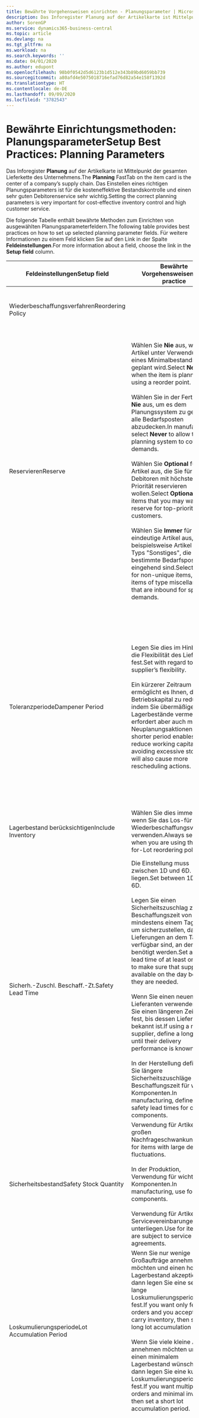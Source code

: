 ```yaml
---
title: Bewährte Vorgehensweisen einrichten - Planungsparameter | Microsoft Docs
description: Das Inforegister Planung auf der Artikelkarte ist Mittelpunkt der gesamten Lieferkette des Unternehmens. Das Einstellen eines richtigen Planungsparameters ist für die kosteneffektive Bestandskontrolle und einen sehr guten Debitorenservice sehr wichtig.
author: SorenGP
ms.service: dynamics365-business-central
ms.topic: article
ms.devlang: na
ms.tgt_pltfrm: na
ms.workload: na
ms.search.keywords: ''
ms.date: 04/01/2020
ms.author: edupont
ms.openlocfilehash: 98b0f0542d5d6123b1d512e343b89bd6059bb739
ms.sourcegitcommit: a80afd4e5075018716efad76d82a54e158f1392d
ms.translationtype: HT
ms.contentlocale: de-DE
ms.lasthandoff: 09/09/2020
ms.locfileid: "3782543"
---
```

# <a name="setup-best-practices-planning-parameters"></a><span data-ttu-id="11f78-104">Bewährte Einrichtungsmethoden: Planungsparameter</span><span class="sxs-lookup"><span data-stu-id="11f78-104">Setup Best Practices: Planning Parameters</span></span>
<span data-ttu-id="11f78-105">Das Inforegister **Planung** auf der Artikelkarte ist Mittelpunkt der gesamten Lieferkette des Unternehmens.</span><span class="sxs-lookup"><span data-stu-id="11f78-105">The **Planning** FastTab on the item card is the center of a company’s supply chain.</span></span> <span data-ttu-id="11f78-106">Das Einstellen eines richtigen Planungsparameters ist für die kosteneffektive Bestandskontrolle und einen sehr guten Debitorenservice sehr wichtig.</span><span class="sxs-lookup"><span data-stu-id="11f78-106">Setting the correct planning parameters is very important for cost-effective inventory control and high customer service.</span></span>  

 <span data-ttu-id="11f78-107">Die folgende Tabelle enthält bewährte Methoden zum Einrichten von ausgewählten Planungsparameterfeldern.</span><span class="sxs-lookup"><span data-stu-id="11f78-107">The following table provides best practices on how to set up selected planning parameter fields.</span></span> <span data-ttu-id="11f78-108">Für weitere Informationen zu einem Feld klicken Sie auf den Link in der Spalte **Feldeinstellungen**.</span><span class="sxs-lookup"><span data-stu-id="11f78-108">For more information about a field, choose the link in the **Setup field** column.</span></span>  

|<span data-ttu-id="11f78-109">Feldeinstellungen</span><span class="sxs-lookup"><span data-stu-id="11f78-109">Setup field</span></span>|<span data-ttu-id="11f78-110">Bewährte Vorgehensweisen</span><span class="sxs-lookup"><span data-stu-id="11f78-110">Best practice</span></span>|<span data-ttu-id="11f78-111">Bemerkung</span><span class="sxs-lookup"><span data-stu-id="11f78-111">Comment</span></span>|  
|-----------------|-------------------|-------------|  
|<span data-ttu-id="11f78-112">Wiederbeschaffungsverfahren</span><span class="sxs-lookup"><span data-stu-id="11f78-112">Reordering Policy</span></span>||<span data-ttu-id="11f78-113">Weitere Informationen finden Sie unter [Bewährte Einrichtungsmethoden: Wiederbeschaffungsverfahren](setup-best-practices-reordering-policies.md).</span><span class="sxs-lookup"><span data-stu-id="11f78-113">For more information, see [Setup Best Practices: Reordering Policies](setup-best-practices-reordering-policies.md).</span></span>|  
|<span data-ttu-id="11f78-114">Reservieren</span><span class="sxs-lookup"><span data-stu-id="11f78-114">Reserve</span></span>|<span data-ttu-id="11f78-115">Wählen Sie **Nie** aus, wenn der Artikel unter Verwendung eines Minimalbestands geplant wird.</span><span class="sxs-lookup"><span data-stu-id="11f78-115">Select **Never** when the item is planned using a reorder point.</span></span><br /><br /> <span data-ttu-id="11f78-116">Wählen Sie in der Fertigung **Nie** aus, um es dem Planungssystem zu gestatten, alle Bedarfsposten abzudecken.</span><span class="sxs-lookup"><span data-stu-id="11f78-116">In manufacturing, select **Never** to allow the planning system to cover all demands.</span></span><br /><br /> <span data-ttu-id="11f78-117">Wählen Sie **Optional** für Artikel aus, die Sie für Debitoren mit höchster Priorität reservieren wollen.</span><span class="sxs-lookup"><span data-stu-id="11f78-117">Select **Optional** for items that you may want to reserve for top-priority customers.</span></span><br /><br /> <span data-ttu-id="11f78-118">Wählen Sie **Immer** für nicht eindeutige Artikel aus, wie beispielsweise Artikel des Typs "Sonstiges", die für bestimmte Bedarfsposten eingehend sind.</span><span class="sxs-lookup"><span data-stu-id="11f78-118">Select **Always** for non-unique items, such as items of type miscellaneous that are inbound for specific demands.</span></span>|<span data-ttu-id="11f78-119">Reservierungen wirken im Allgemeinen dem Zweck der Planung entgegen, nämlich einem Ausgleich zwischen Bedarf und Vorrat.</span><span class="sxs-lookup"><span data-stu-id="11f78-119">Reservations generally counteract the purpose of planning, which is to balance demand and supply.</span></span> <span data-ttu-id="11f78-120">Daher sollten Artikel, die für die Planung eingerichtet wurden, im Allgemeinen nicht reserviert werden.</span><span class="sxs-lookup"><span data-stu-id="11f78-120">Therefore, items that are set up for planning should generally not be reserved.</span></span><br /><br /> <span data-ttu-id="11f78-121">Wenn der Benutzer eine Lagerbestandsmenge für zukünftigen Bedarf reserviert, wird die Planungsgrundlage gestört, und der Minimalbestand funktioniert möglicherweise nicht ordnungsgemäß.</span><span class="sxs-lookup"><span data-stu-id="11f78-121">If the user reserves an inventory quantity for future demand, then the planning foundation will be disturbed, and the reorder point may not work correctly.</span></span> <span data-ttu-id="11f78-122">Selbst wenn der voraussichtliche Lagerbestand im Hinblick auf den Minimalbestand akzeptabel ist, stehen die Mengen möglicherweise aufgrund der Reservierung nicht zur Verfügung.</span><span class="sxs-lookup"><span data-stu-id="11f78-122">Even if the projected inventory level is acceptable with regard to the reorder point, the quantities may not be available because of the reservation.</span></span>|  
|<span data-ttu-id="11f78-123">Toleranzperiode</span><span class="sxs-lookup"><span data-stu-id="11f78-123">Dampener Period</span></span>|<span data-ttu-id="11f78-124">Legen Sie dies im Hinblick auf die Flexibilität des Lieferanten fest.</span><span class="sxs-lookup"><span data-stu-id="11f78-124">Set with regard to the supplier’s flexibility.</span></span><br /><br /> <span data-ttu-id="11f78-125">Ein kürzerer Zeitraum ermöglicht es Ihnen, das Betriebskapital zu reduzieren, indem Sie übermäßige Lagerbestände vermeiden, erfordert aber auch mehr Neuplanungsaktionen.</span><span class="sxs-lookup"><span data-stu-id="11f78-125">A shorter period enables you to reduce working capital by avoiding excessive stock, but will also cause more rescheduling actions.</span></span>|<span data-ttu-id="11f78-126">Wenn der Lieferant Änderungen in letzter Minute an den Aufträgen akzeptiert, verwenden Sie eine kürzere Periode. Sie müssen jedoch weitere Neuplanungsaktionen einplanen.</span><span class="sxs-lookup"><span data-stu-id="11f78-126">If the supplier accepts last-minute changes to orders, then use a shorter period, but be prepared for more rescheduling actions.</span></span> <span data-ttu-id="11f78-127">Wenn für den Lieferanten eine feste Planung erforderlich ist, verwenden Sie eine möglichst lange Periode.</span><span class="sxs-lookup"><span data-stu-id="11f78-127">If the supplier requires firm planning, then extend the period as much as possible.</span></span><br /><br /> <span data-ttu-id="11f78-128">Informationen zur globalen Einrichtung, siehe **Toleranzperiode** under [Designdetails: Parameter Planen](design-details-planning-parameters.md)</span><span class="sxs-lookup"><span data-stu-id="11f78-128">For information about the **Dampener Period** field , see [Design Details: Planning Parameters](design-details-planning-parameters.md).</span></span>|  
|<span data-ttu-id="11f78-129">Lagerbestand berücksichtigen</span><span class="sxs-lookup"><span data-stu-id="11f78-129">Include Inventory</span></span>|<span data-ttu-id="11f78-130">Wählen Sie dies immer aus, wenn Sie das Los-für-Los-Wiederbeschaffungsverfahren verwenden.</span><span class="sxs-lookup"><span data-stu-id="11f78-130">Always select when you are using the Lot-for-Lot reordering policy.</span></span>|<span data-ttu-id="11f78-131">Wählen Sie dies nur in bestimmten Fällen nicht aus, beispielsweise wenn keine Lagerartikel verkäuflich sind.</span><span class="sxs-lookup"><span data-stu-id="11f78-131">Do not select only in special situations, such as when inventory items are not sellable.</span></span>|  
|<span data-ttu-id="11f78-132">Sicherh.-Zuschl. Beschaff.-Zt.</span><span class="sxs-lookup"><span data-stu-id="11f78-132">Safety Lead Time</span></span>|<span data-ttu-id="11f78-133">Die Einstellung muss zwischen 1D und 6D. liegen.</span><span class="sxs-lookup"><span data-stu-id="11f78-133">Set between 1D and 6D.</span></span><br /><br /> <span data-ttu-id="11f78-134">Legen Sie einen Sicherheitszuschlag zur Beschaffungszeit von mindestens einem Tag fest, um sicherzustellen, dass die Lieferungen an dem Tag verfügbar sind, an dem sie benötigt werden.</span><span class="sxs-lookup"><span data-stu-id="11f78-134">Set a safety lead time of at least one day to make sure that supplies are available on the day before they are needed.</span></span><br /><br /> <span data-ttu-id="11f78-135">Wenn Sie einen neuen Lieferanten verwenden, legen Sie einen längeren Zeitraum fest, bis dessen Liefertreue bekannt ist.</span><span class="sxs-lookup"><span data-stu-id="11f78-135">If using a new supplier, define a longer time until their delivery performance is known.</span></span><br /><br /> <span data-ttu-id="11f78-136">In der Herstellung definieren Sie längere Sicherheitszuschläge zur Beschaffungszeit für wichtige Komponenten.</span><span class="sxs-lookup"><span data-stu-id="11f78-136">In manufacturing, define longer safety lead times for critical components.</span></span>|<span data-ttu-id="11f78-137">Vom System geplante Lieferungen, um zu vermeiden, dass am gleichen Tag, an dem Bestand nicht lieferbar ist, Bestand nicht lieferbar ist.</span><span class="sxs-lookup"><span data-stu-id="11f78-137">Supply that is planned by the system to avoid a stock-out will arrive on the same day that the stock-out occurs.</span></span> <span data-ttu-id="11f78-138">Dies kann sich möglicherweise als mehrere Stunden zu spät erweisen, wenn beispielsweise der Bedarf morgens erforderlich ist und die Lieferung am Nachmittag eingeht.</span><span class="sxs-lookup"><span data-stu-id="11f78-138">This may be several hours too late if, for example, the demand is needed in the morning and the supply arrives in the afternoon.</span></span> <span data-ttu-id="11f78-139">**Hinweis:** Das Feld **Sicherh.-Zuschl.-Zt.** verwendet den Basiskalender.</span><span class="sxs-lookup"><span data-stu-id="11f78-139">**Note:**  The **Safety Lead Time** field uses the base calendar.</span></span> <span data-ttu-id="11f78-140">Daher bedeutet 14T nicht notwendigerweise zwei Wochen.</span><span class="sxs-lookup"><span data-stu-id="11f78-140">Therefore, 14D is not necessarily two weeks.</span></span>|  
|<span data-ttu-id="11f78-141">Sicherheitsbestand</span><span class="sxs-lookup"><span data-stu-id="11f78-141">Safety Stock Quantity</span></span>|<span data-ttu-id="11f78-142">Verwendung für Artikel mit großen Nachfrageschwankungen.</span><span class="sxs-lookup"><span data-stu-id="11f78-142">Use for items with large demand fluctuations.</span></span><br /><br /> <span data-ttu-id="11f78-143">In der Produktion, Verwendung für wichtige Komponenten.</span><span class="sxs-lookup"><span data-stu-id="11f78-143">In manufacturing, use for critical components.</span></span><br /><br /> <span data-ttu-id="11f78-144">Verwendung für Artikel, die Servicevereinbarungen unterliegen.</span><span class="sxs-lookup"><span data-stu-id="11f78-144">Use for items that are subject to service agreements.</span></span>|<span data-ttu-id="11f78-145">Wenn das Feld **Minimalbestant** nicht ausgefüllt ist, dann dient der Sicherheitsbestand auch als Minimalbestand.</span><span class="sxs-lookup"><span data-stu-id="11f78-145">If the **Reorder Point** field is not filled, then the safety stock quantity also functions as a reorder point.</span></span>|  
|<span data-ttu-id="11f78-146">Loskumulierungsperiode</span><span class="sxs-lookup"><span data-stu-id="11f78-146">Lot Accumulation Period</span></span>|<span data-ttu-id="11f78-147">Wenn Sie nur wenige Großaufträge annehmen möchten und einen hohen Lagerbestand akzeptieren, dann legen Sie eine sehr lange Loskumulierungsperiode fest.</span><span class="sxs-lookup"><span data-stu-id="11f78-147">If you want only few big orders and you accept to carry inventory, then set a long lot accumulation period.</span></span><br /><br /> <span data-ttu-id="11f78-148">Wenn Sie viele kleine Aufträge annehmen möchten und sich einen minimalem Lagerbestand wünschen, dann legen Sie eine kurze Loskumulierungsperiode fest.</span><span class="sxs-lookup"><span data-stu-id="11f78-148">If you want multiple small orders and minimal inventory, then set a short lot accumulation period.</span></span>|<span data-ttu-id="11f78-149">Die Loskumulierungsperiode ist im Allgemeinen die längste Periode, in der Sie über Lagerbestand verfügen.</span><span class="sxs-lookup"><span data-stu-id="11f78-149">The lot accumulation period is generally the longest period that you will carry inventory.</span></span>|  
|<span data-ttu-id="11f78-150">Minimalbestand</span><span class="sxs-lookup"><span data-stu-id="11f78-150">Reorder Point</span></span>|<span data-ttu-id="11f78-151">Ermitteln Sie den Minimalbestand auf Basis des Anforderungsprofils des Artikels.</span><span class="sxs-lookup"><span data-stu-id="11f78-151">Base the reorder point on the item’s demand profile.</span></span>|<span data-ttu-id="11f78-152">Wenn laut historischen Daten während einer Beschaffungszeit von sieben Tagen der durchschnittliche Bedarf des Artikels 100 Einheiten beträgt, kann der Minimalbestand auf 100 festgelegt werden.</span><span class="sxs-lookup"><span data-stu-id="11f78-152">If historical data shows that the item’s average demand is 100 units during a lead time of seven days, then the reorder point can be set to 100 as a minimum.</span></span><br /><br /> <span data-ttu-id="11f78-153">Das bedeutet, dass bei einer Abnahme des Lagerbestands auf unter 100 Einheiten das Planungssystem die Wiederbeschaffung des Artikels vorschlägt, da für die Wiederbeschaffung sieben Tage benötigt werden und genügend Einheiten vorhanden sein müssen, um den Bedarf in diesen sieben Tagen zu decken.</span><span class="sxs-lookup"><span data-stu-id="11f78-153">This means that when the inventory level falls below 100 units, then the planning system will suggest to replenish because it takes seven days to supply the item, and there must be enough to cover the demand within those seven days.</span></span>|  
|<span data-ttu-id="11f78-154">Zeitrahmen</span><span class="sxs-lookup"><span data-stu-id="11f78-154">Time Bucket</span></span>|<span data-ttu-id="11f78-155">Ein leeres Feld bedeutet, dass der Lagerbestand jeden Tag überprüft wird.</span><span class="sxs-lookup"><span data-stu-id="11f78-155">Leave blank, meaning that the inventory level is checked every day.</span></span>|<span data-ttu-id="11f78-156">Bei täglicher Überprüfung des Lagerbestands ist eine optimale Planung des Minimalbestands sichergestellt.</span><span class="sxs-lookup"><span data-stu-id="11f78-156">Checking the inventory level every day ensures optimal reorder point planning.</span></span> <span data-ttu-id="11f78-157">**Hinweis:** Ein Zeitrahmen von 1W bedeutet, dass der Lagerbestand möglicherweise eine Woche bevor ein Beschaffungsauftrag vorgeschlagen wird, unter dem Minimalbestand liegt.</span><span class="sxs-lookup"><span data-stu-id="11f78-157">**Note:**  A time bucket of 1W means that the inventory level may be below the reorder point for one week before a supply order is suggested.</span></span>|  
|<span data-ttu-id="11f78-158">Rundungspräzision</span><span class="sxs-lookup"><span data-stu-id="11f78-158">Rounding Precision</span></span>|<span data-ttu-id="11f78-159">In der teuren Produktion auf 0,00001 festgelegt.</span><span class="sxs-lookup"><span data-stu-id="11f78-159">In expensive manufacturing, set to 0.00001.</span></span>|<span data-ttu-id="11f78-160">Große Rundungsmengen an Ausschuss oder Materialverbrauch können zu sehr hohen Lagerkosten führen.</span><span class="sxs-lookup"><span data-stu-id="11f78-160">Large rounding quantities of scrap or material consumption can amount to very large inventory costs.</span></span> <span data-ttu-id="11f78-161">Es kann daher von Bedeutung sein, die kleinste Rundungspräzision festzulegen, um diese potenziellen Kosten zu minimieren.</span><span class="sxs-lookup"><span data-stu-id="11f78-161">It may therefore be relevant to set the smallest rounding precision to minimize this potential cost.</span></span>|  

> [!NOTE]  
>  <span data-ttu-id="11f78-162">Die bewährten Methoden zu Planungsparametern auf Artikelkarten gelten auch für dieselben Felder auf Lagerhaltungsdatenkarten.</span><span class="sxs-lookup"><span data-stu-id="11f78-162">The best practices for planning parameters on item cards also apply to the same fields on SKU cards.</span></span>  
>   
>  <span data-ttu-id="11f78-163">Wenn Unternehmen den Bedarf an verschiedenen Lagerorten planen, empfiehlt es sich, für jeden Standort Lagerhaltungsdaten festzulegen und den gesamten Bedarf mit einem Wert im Feld **Lagerortcode** zu erstellen.</span><span class="sxs-lookup"><span data-stu-id="11f78-163">If companies plan for demand at different locations, then it is strongly advised to define SKUs for each location and that all demand is created by using a value in the **Location Code** field.</span></span> <span data-ttu-id="11f78-164">Weitere Informationen finden Sie unter [Designdetails: Bedarf an leerem Lagerort](design-details-demand-at-blank-location.md)</span><span class="sxs-lookup"><span data-stu-id="11f78-164">For more information, see [Design Details: Demand at Blank Location](design-details-demand-at-blank-location.md).</span></span>  

## <a name="see-also"></a><span data-ttu-id="11f78-165">Siehe auch</span><span class="sxs-lookup"><span data-stu-id="11f78-165">See Also</span></span>  
 <span data-ttu-id="11f78-166">[Bewährte Einrichtungsmethoden: Beschaffungsplanung](setup-best-practices-supply-planning.md) </span><span class="sxs-lookup"><span data-stu-id="11f78-166">[Setup Best Practices: Supply Planning](setup-best-practices-supply-planning.md) </span></span>  
 <span data-ttu-id="11f78-167">[Designdetails: Beschaffungsplanung](design-details-supply-planning.md) </span><span class="sxs-lookup"><span data-stu-id="11f78-167">[Design Details: Supply Planning](design-details-supply-planning.md) </span></span>  
 [<span data-ttu-id="11f78-168">Richten Sie komplexe Anwendungsbereiche mithilfe bewährter Methoden ein</span><span class="sxs-lookup"><span data-stu-id="11f78-168">Set Up Complex Application Areas Using Best Practices</span></span>](set-up-complex-application-areas-using-best-practices.md)  
 [<span data-ttu-id="11f78-169">Designdetails: Bedarf an leerem Lagerort</span><span class="sxs-lookup"><span data-stu-id="11f78-169">Design Details: Demand at Blank Location</span></span>](design-details-demand-at-blank-location.md)  
 <span data-ttu-id="11f78-170">[Arbeiten mit [!INCLUDE[d365fin](includes/d365fin_md.md)]](ui-work-product.md)</span><span class="sxs-lookup"><span data-stu-id="11f78-170">[Working with [!INCLUDE[d365fin](includes/d365fin_md.md)]](ui-work-product.md)</span></span>
